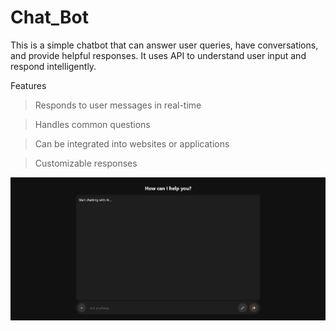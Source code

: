 # Chat_Bot


This is a simple chatbot that can answer user queries, have conversations, and provide helpful responses. It uses API to understand user input and respond intelligently.


Features

>Responds to user messages in real-time

>Handles common questions

>Can be integrated into websites or applications

>Customizable responses

<img src ="https://github.com/Bhavya101-Y/Chat_Bot/blob/main/Screenshot%202025-08-31%20123616.png?raw=true">
